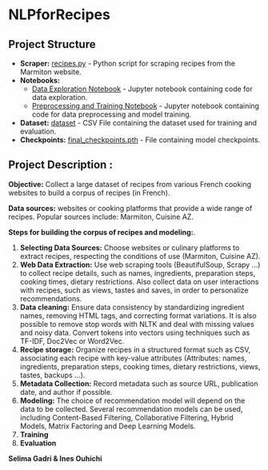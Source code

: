 # NLPforRecipes

## **Project Structure**

- **Scraper:** [recipes.py](recipescraper/recipescraper/spiders/recipes.py) - Python script for scraping recipes from the Marmiton website.
- **Notebooks:**
  - [Data Exploration Notebook](data_exploration.ipynb) - Jupyter notebook containing code for data exploration.
  - [Preprocessing and Training Notebook](NLPRecipesClassificationTypeOfRecipe.ipynb) - Jupyter notebook containing code for data preprocessing and model training.
- **Dataset:** [dataset](https://drive.google.com/file/d/1mTUZPUXeXSPW1N-oA9Ubp7XjgPovSxaQ/view?usp=drive_link) - CSV File containing the dataset used for training and evaluation.
- **Checkpoints:** [final_checkpoints.pth]([checkpoints/](https://drive.google.com/file/d/1iHag8JuQYJoT6geBgv1FV00Pb0RPH0oc/view?usp=sharing)) - File containing model checkpoints.

## **Project Description :**

**Objective:** Collect a large dataset of recipes from various French cooking websites to build a corpus of recipes (in French).

**Data sources:** websites or cooking platforms that provide a wide range of recipes. Popular sources include: Marmiton, Cuisine AZ.

**Steps for building the corpus of recipes and modeling:**.

1. **Selecting Data Sources:** Choose websites or culinary platforms to extract recipes, respecting the conditions of use (Marmiton, Cuisine AZ).
1. **Web Data Extraction:** Use web scraping tools (BeautifulSoup, Scrapy ...) to collect recipe details, such as names, ingredients, preparation steps, cooking times, dietary restrictions. Also collect data on user interactions with recipes, such as views, tastes and saves, in order to personalize recommendations.
1. **Data cleaning:** Ensure data consistency by standardizing ingredient names, removing HTML tags, and correcting format variations. It is also possible to remove stop words with NLTK and deal with missing values and noisy data. Convert tokens into vectors using techniques such as TF-IDF, Doc2Vec or Word2Vec.
1. **Recipe storage:** Organize recipes in a structured format such as CSV, associating each recipe with key-value attributes (Attributes: names, ingredients, preparation steps, cooking times, dietary restrictions, views, tastes, backups ...).
1. **Metadata Collection:** Record metadata such as source URL, publication date, and author if possible.
1. **Modeling:** The choice of recommendation model will depend on the data to be collected. Several recommendation models can be used, including Content-Based Filtering, Collaborative Filtering, Hybrid Models, Matrix Factoring and Deep Learning Models.
1. **Training**
1. **Evaluation** 



**Selima Gadri \& Ines Ouhichi**
